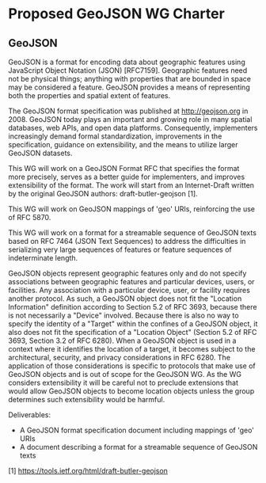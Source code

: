 Proposed GeoJSON WG Charter
===========================

GeoJSON
-------

GeoJSON is a format for encoding data about geographic features using
JavaScript Object Notation (JSON) [RFC7159]. Geographic features need not be
physical things; anything with properties that are bounded in space may be
considered a feature. GeoJSON provides a means of representing both the
properties and spatial extent of features.

The GeoJSON format specification was published at http://geojson.org in 2008.
GeoJSON today plays an important and growing role in many spatial databases, web
APIs, and open data platforms. Consequently, implementers increasingly demand
formal standardization, improvements in the specification, guidance on
extensibility, and the means to utilize larger GeoJSON datasets.

This WG will work on a GeoJSON Format RFC that specifies the format more
precisely, serves as a better guide for implementers, and improves extensibility
of the format. The work will start from an Internet-Draft written by the
original GeoJSON authors: draft-butler-geojson [1].

This WG will work on GeoJSON mappings of 'geo' URIs, reinforcing the use of RFC
5870.

This WG will work on a format for a streamable sequence of GeoJSON texts based
on RFC 7464 (JSON Text Sequences) to address the difficulties in serializing
very large sequences of features or feature sequences of indeterminate length.

GeoJSON objects represent geographic features only and do not specify
associations between geographic features and particular devices, users, or
facilities. Any association with a particular device, user, or facility requires
another protocol. As such, a GeoJSON object does not fit the "Location
Information" definition according to Section 5.2 of RFC 3693, because there is
not necessarily a "Device" involved. Because there is also no way to specify the
identity of a "Target" within the confines of a GeoJSON object, it also does not
fit the specification of a "Location Object" (Section 5.2 of RFC 3693, Section
3.2 of RFC 6280). When a GeoJSON object is used in a context where it identifies
the location of a target, it becomes subject to the architectural, security, and
privacy considerations in RFC 6280. The application of those considerations is
specific to protocols that make use of GeoJSON objects and is out of scope for
the GeoJSON WG. As the WG considers extensibility it will be careful not to
preclude extensions that would allow GeoJSON objects to become location objects
unless the group determines such extensibility would be harmful. 

Deliverables:

* A GeoJSON format specification document including mappings of 'geo' URIs 
* A document describing a format for a streamable sequence of GeoJSON texts

[1] https://tools.ietf.org/html/draft-butler-geojson
